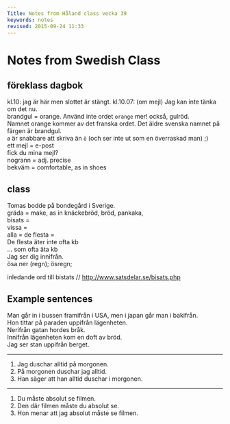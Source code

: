 ```yaml
---
Title: Notes from Håland class vecka 39
keywords: notes
revised: 2015-09-24 11:33    
---
```


Notes from Swedish Class
=================

föreklass dagbok
-----------------
kl.10: jag är här men slottet är stängt. 
kl.10.07: (om mejl) Jag kan inte tänka om det nu.  
brandgul = orange. Använd inte ordet `orange` mer! också, gulröd.  
Namnet orange kommer av det franska ordet. Det äldre svenska namnet på färgen är brandgul.  
`ø` är snabbare att skriva än `ö` (och ser inte ut som en överraskad man) ;)  
ett mejl = e-post  
fick du mina mejl?  
nogrann = adj. precise  
bekväm = comfortable, as in shoes  

class
-----------------
Tomas bodde på bondegård i Sverige.  
gräda = make, as in knäckebröd, bröd, pankaka,   
bisats =   
vissa =   
alla = 
de flesta =   
De flesta äter inte ofta kb  
... som ofta äta kb  
Jag ser dig innifrån.  
ösa ner (regn); ösregn;  

inledande ord till bistats // <http://www.satsdelar.se/bisats.php>


Example sentences
-----------------
Man går in i bussen framifrån i USA, men i japan går man i bakifrån.  
Hon tittar på paraden uppifrån lägenheten.  
Nerifrån gatan hordes bråk.  
Innifrån lägenheten kom en doft av bröd.  
Jag ser stan uppifrån berget.  

- - -

1. Jag duschar alltid på morgonen.
2. På morgonen duschar jag alltid.
3. Han säger att han alltid duschar i morgonen.

- - -

1. Du måste absolut se filmen.
2. Den där filmen måste du absolut se.
3. Hon menar att jag absolut måste se filmen.
